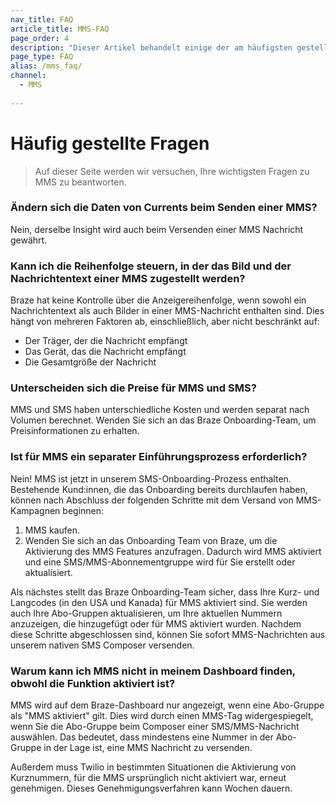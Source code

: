 ```yaml
---
nav_title: FAQ
article_title: MMS-FAQ
page_order: 4
description: "Dieser Artikel behandelt einige der am häufigsten gestellten Fragen zu MMS."
page_type: FAQ
alias: /mms_faq/
channel:
  - MMS
  
---
```


# Häufig gestellte Fragen

> Auf dieser Seite werden wir versuchen, Ihre wichtigsten Fragen zu MMS zu beantworten.

### Ändern sich die Daten von Currents beim Senden einer MMS?

Nein, derselbe Insight wird auch beim Versenden einer MMS Nachricht gewährt.

### Kann ich die Reihenfolge steuern, in der das Bild und der Nachrichtentext einer MMS zugestellt werden?

Braze hat keine Kontrolle über die Anzeigereihenfolge, wenn sowohl ein Nachrichtentext als auch Bilder in einer MMS-Nachricht enthalten sind. Dies hängt von mehreren Faktoren ab, einschließlich, aber nicht beschränkt auf:

- Der Träger, der die Nachricht empfängt
- Das Gerät, das die Nachricht empfängt
- Die Gesamtgröße der Nachricht

### Unterscheiden sich die Preise für MMS und SMS?

MMS und SMS haben unterschiedliche Kosten und werden separat nach Volumen berechnet. Wenden Sie sich an das Braze Onboarding-Team, um Preisinformationen zu erhalten.

### Ist für MMS ein separater Einführungsprozess erforderlich?

Nein! MMS ist jetzt in unserem SMS-Onboarding-Prozess enthalten. Bestehende Kund:innen, die das Onboarding bereits durchlaufen haben, können nach Abschluss der folgenden Schritte mit dem Versand von MMS-Kampagnen beginnen:

1. MMS kaufen.
2. Wenden Sie sich an das Onboarding Team von Braze, um die Aktivierung des MMS Features anzufragen. Dadurch wird MMS aktiviert und eine SMS/MMS-Abonnementgruppe wird für Sie erstellt oder aktualisiert.

Als nächstes stellt das Braze Onboarding-Team sicher, dass Ihre Kurz- und Langcodes (in den USA und Kanada) für MMS aktiviert sind. Sie werden auch Ihre Abo-Gruppen aktualisieren, um Ihre aktuellen Nummern anzuzeigen, die hinzugefügt oder für MMS aktiviert wurden. Nachdem diese Schritte abgeschlossen sind, können Sie sofort MMS-Nachrichten aus unserem nativen SMS Composer versenden.

### Warum kann ich MMS nicht in meinem Dashboard finden, obwohl die Funktion aktiviert ist?

MMS wird auf dem Braze-Dashboard nur angezeigt, wenn eine Abo-Gruppe als "MMS aktiviert" gilt. Dies wird durch einen MMS-Tag widergespiegelt, wenn Sie die Abo-Gruppe beim Composer einer SMS/MMS-Nachricht auswählen. Das bedeutet, dass mindestens eine Nummer in der Abo-Gruppe in der Lage ist, eine MMS Nachricht zu versenden.

Außerdem muss Twilio in bestimmten Situationen die Aktivierung von Kurznummern, für die MMS ursprünglich nicht aktiviert war, erneut genehmigen. Dieses Genehmigungsverfahren kann Wochen dauern.
